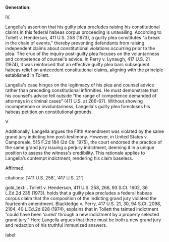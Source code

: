 **Generation:**

IV.

Langella's assertion that his guilty plea precludes raising his constitutional claims in this federal habeas corpus proceeding is unavailing. According to Tollett v. Henderson, 411 U.S. 258 (1973), a guilty plea constitutes "a break in the chain of events," thereby preventing defendants from raising independent claims about constitutional violations occurring prior to the plea. The crux of the inquiry post-guilty plea focuses on the voluntariness and competence of counsel's advice. In Perry v. Lynaugh, 417 U.S. 21 (1974), it was reinforced that an effective guilty plea bars subsequent habeas relief on antecedent constitutional claims, aligning with the principle established in Tollett.

Langella's case hinges on the legitimacy of his plea and counsel advice rather than preceding constitutional infirmities. He must demonstrate that his counsel's advice fell outside “the range of competence demanded of attorneys in criminal cases” (411 U.S. at 266-67). Without showing incompetence or involuntariness, Langella's guilty plea forecloses his habeas petition on constitutional grounds.

V.

Additionally, Langella argues the Fifth Amendment was violated by the same grand jury indicting him post-testimony. However, in United States v. Camporeale, 515 F.2d 184 (2d Cir. 1975), the court endorsed the practice of the same grand jury issuing a perjury indictment, deeming it in a unique position to assess the witness's credibility. This rationale applies to Langella’s contempt indictment, rendering his claim baseless.

Affirmed.

citations: ['411 U.S. 258', '417 U.S. 21']

gold_text: . Tollett v. Henderson, 411 U.S. 258, 266, 93 S.Ct. 1602, 36 L.Ed.2d 235 (1973), holds that a guilty plea precludes a federal habeas corpus claim that the composition of the indicting grand jury violated the fourteenth amendment. Blackledge v. Perry, 417 U.S. 21, 30, 94 S.Ct. 2098, 2104, 40 L.Ed.2d 628 (1974), explains that in Toilett the tainted indictment “could have been ‘cured’ through a new indictment by a properly selected grand jury." Here Langella argues that there must be both a new grand jury and redaction of his truthful immunized answers.

label: 